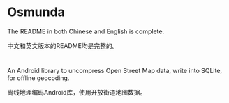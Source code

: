 # Osmunda
The README in both Chinese and English is complete.

中文和英文版本的README均是完整的。

#

An Android library to uncompress Open Street Map data, write into SQLite, for offline geocoding. 

离线地理编码Android库，使用开放街道地图数据。
